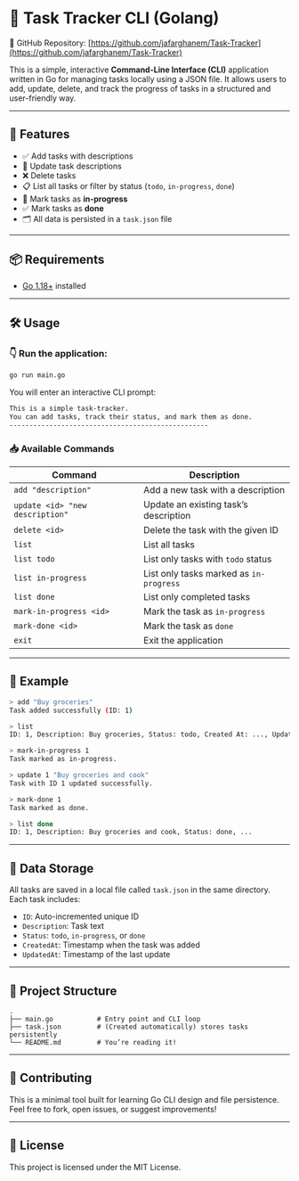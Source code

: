 
# 🧾 Task Tracker CLI (Golang)

📁 GitHub Repository: [https://github.com/jafarghanem/Task-Tracker](https://github.com/jafarghanem/Task-Tracker)

This is a simple, interactive **Command-Line Interface (CLI)** application written in Go for managing tasks locally using a JSON file. It allows users to add, update, delete, and track the progress of tasks in a structured and user-friendly way.

---

## 🚀 Features

- ✅ Add tasks with descriptions
- 🔄 Update task descriptions
- ❌ Delete tasks
- 📋 List all tasks or filter by status (`todo`, `in-progress`, `done`)
- 🔁 Mark tasks as **in-progress**
- ✅ Mark tasks as **done**
- 🗂️ All data is persisted in a `task.json` file

---

## 📦 Requirements

- [Go 1.18+](https://golang.org/dl/) installed

---

## 🛠 Usage

### 👇 Run the application:

```bash
go run main.go
```

You will enter an interactive CLI prompt:

```bash
This is a simple task-tracker.
You can add tasks, track their status, and mark them as done.
--------------------------------------------------
```

### 📥 Available Commands

| Command                           | Description                                     |
|----------------------------------|-------------------------------------------------|
| `add "description"`              | Add a new task with a description               |
| `update <id> "new description"`  | Update an existing task’s description           |
| `delete <id>`                    | Delete the task with the given ID               |
| `list`                           | List all tasks                                  |
| `list todo`                      | List only tasks with `todo` status              |
| `list in-progress`              | List only tasks marked as `in-progress`         |
| `list done`                      | List only completed tasks                       |
| `mark-in-progress <id>`         | Mark the task as `in-progress`                  |
| `mark-done <id>`                | Mark the task as `done`                         |
| `exit`                           | Exit the application                            |

---

## 🧠 Example

```bash
> add "Buy groceries"
Task added successfully (ID: 1)

> list
ID: 1, Description: Buy groceries, Status: todo, Created At: ..., Updated At: ...

> mark-in-progress 1
Task marked as in-progress.

> update 1 "Buy groceries and cook"
Task with ID 1 updated successfully.

> mark-done 1
Task marked as done.

> list done
ID: 1, Description: Buy groceries and cook, Status: done, ...
```

---

## 💾 Data Storage

All tasks are saved in a local file called `task.json` in the same directory. Each task includes:

- `ID`: Auto-incremented unique ID
- `Description`: Task text
- `Status`: `todo`, `in-progress`, or `done`
- `CreatedAt`: Timestamp when the task was added
- `UpdatedAt`: Timestamp of the last update

---

## 📂 Project Structure

```
.
├── main.go           # Entry point and CLI loop
├── task.json         # (Created automatically) stores tasks persistently
└── README.md         # You’re reading it!
```

---

## 🤝 Contributing

This is a minimal tool built for learning Go CLI design and file persistence. Feel free to fork, open issues, or suggest improvements!

---

## 📃 License

This project is licensed under the MIT License.
